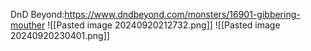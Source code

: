 DnD Beyond:https://www.dndbeyond.com/monsters/16901-gibbering-mouther
![[Pasted image 20240920212732.png]]
![[Pasted image 20240920230401.png]]